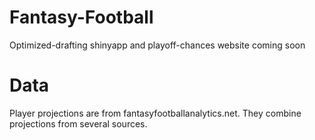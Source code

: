 # Fantasy-Football
Optimized-drafting shinyapp and playoff-chances website coming soon

# Data
Player projections are from fantasyfootballanalytics.net. They combine projections from several sources.
